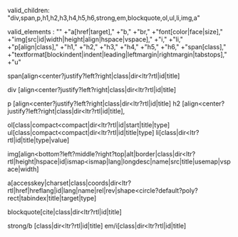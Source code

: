 valid_children: "div,span,p,h1,h2,h3,h4,h5,h6,strong,em,blockquote,ol,ul,li,img,a"

valid_elements : ""
+"a[href|target],"
+"b,"
+"br,"
+"font[color|face|size],"
+"img[src|id|width|height|align|hspace|vspace],"
+"i,"
+"li,"
+"p[align|class],"
+"h1,"
+"h2,"
+"h3,"
+"h4,"
+"h5,"
+"h6,"
+"span[class],"
+"textformat[blockindent|indent|leading|leftmargin|rightmargin|tabstops],"
+"u"

span[align<center?justify?left?right|class|dir<ltr?rtl|id|title]

div [align<center?justify?left?right|class|dir<ltr?rtl|id|title]

p   [align<center?justify?left?right|class|dir<ltr?rtl|id|title]
h2  [align<center?justify?left?right|class|dir<ltr?rtl|id|title],

ol[class|compact<compact|dir<ltr?rtl|id|start|title|type]
ul[class|compact<compact|dir<ltr?rtl|id|title|type]
li[class|dir<ltr?rtl|id|title|type|value]

img[align<bottom?left?middle?right?top|alt|border|class|dir<ltr?rtl|height|hspace|id|ismap<ismap|lang|longdesc|name|src|title|usemap|vspace|width]

a[accesskey|charset|class|coords|dir<ltr?rtl|href|hreflang|id|lang|name|rel|rev|shape<circle?default?poly?rect|tabindex|title|target|type]
  

blockquote[cite|class|dir<ltr?rtl|id|title]

strong/b  [class|dir<ltr?rtl|id|title]
em/i[class|dir<ltr?rtl|id|title]
